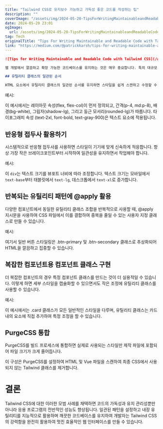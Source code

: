 ```yaml
---
title: "Tailwind CSS로 유지보수 가능하고 가독성 좋은 코드를 작성하는 팁"
description: ""
coverImage: "/assets/img/2024-05-20-TipsForWritingMaintainableandReadableCodewithTailwindCSS_0.png"
date: 2024-05-20 23:01
ogImage: 
  url: /assets/img/2024-05-20-TipsForWritingMaintainableandReadableCodewithTailwindCSS_0.png
tag: Tech
originalTitle: "Tips For Writing Maintainable and Readable Code with Tailwind CSS"
link: "https://medium.com/@patrickkarsh/tips-for-writing-maintainable-and-readable-code-with-tailwind-css-f147ab752513"
---
```



```markdown
![Tips for Writing Maintainable and Readable Code with Tailwind CSS](/assets/img/2024-05-20-TipsForWritingMaintainableandReadableCodewithTailwindCSS_0.png)

웹 개발에서 깔끔하고 확장 가능한 코드베이스를 유지하는 것은 매우 중요합니다. 특히 대규모 프로젝트에서 스타일을 관리할 때는 더욱 그렇습니다. Tailwind CSS는 유용성이 우선인 CSS 프레임워크로, 애플리케이션을 효율적으로 스타일링하는 구조화된 방법을 제공합니다. 그러나 모든 도구와 마찬가지로, Tailwind의 장점을 최대로 발휘하려면 최상의 관행을 준수해야 합니다. 아래에서는 유지보수 가능하고 가독성 있는 Tailwind CSS 코드를 작성하는 핵심 전략에 대해 실용적인 예제를 통해 살펴봅니다.

## 유틸리티 클래스의 일관된 순서

HTML 요소에서 유틸리티 클래스의 일관된 순서를 유지하면 스타일을 쉽게 스캔하고 수정할 수 있습니다. 예를 들어, 표시 속성(display: flex, grid)으로 시작하여 위치 지정 (m, p), 그 다음에 글꼴 (text-, font-), 마지막으로 색상 및 그림자와 같은 코스메틱 스타일로 끝나는 규칙을 정의하세요.
```

<div class="content-ad"></div>

예시:

이 예시에서는 레이아웃 속성(flex, flex-col)이 먼저 정의되고, 간격(p-4, md:p-8), 배경(bg-white), 그림자(shadow-lg), 그리고 둥근 모서리(rounded-lg)가 따릅니다. 타이포그래피 속성 (text-2xl, font-bold, text-gray-900)은 텍스트 요소에 적용됩니다.

## 반응형 접두사 활용하기

시스템적으로 반응형 접두사를 사용하면 스타일이 기기에 맞게 신속하게 적응합니다. 항상 가장 작은 브레이크포인트부터 시작하여 일관성을 유지하면서 작업해야 합니다.

<div class="content-ad"></div>

예시:

이 `div`는 텍스트 크기를 뷰포트 너비에 따라 조정합니다. 텍스트 크기는 모바일에서 `text-base`부터 태블릿에서 `text-lg`, 데스크톱에서 `text-xl`로 증가합니다.

## 반복되는 유틸리티 패턴에 @apply 활용

다양한 컴포넌트에서 동일한 유틸리티 클래스 조합을 반복적으로 사용할 때, @apply 지시문을 사용하여 CSS 파일에서 이를 결합하여 중복을 줄일 수 있는 사용자 지정 클래스로 만들 수 있습니다.

<div class="content-ad"></div>

예시:

여기서 일반 버튼 스타일링은 .btn-primary 및 .btn-secondary 클래스로 추상화되어 HTML을 깔끔하고 집중할 수 있습니다.

## 복잡한 컴포넌트용 컴포넌트 클래스 구현

더 복잡한 컴포넌트의 경우 특정 컴포넌트 클래스를 만드는 것이 더 실용적일 수 있습니다. 이렇게 하면 세부 스타일을 캡슐화할 수 있으면서도 작은 조정에 유틸리티 클래스를 사용할 수 있습니다.

<div class="content-ad"></div>

예시:

이 예시에서는 .card 클래스가 모든 일반적인 스타일을 다루며, 유틸리티 클래스는 카드 내의 요소에 직접 추가하여 특정 조정을 할 수 있습니다.

## PurgeCSS 통합

PurgeCSS를 빌드 프로세스에 통합하면 실제로 사용되는 스타일만 제작 파일에 포함되어 파일 크기가 크게 줄어듭니다.

<div class="content-ad"></div>

이 구성은 PurgeCSS를 설정하여 HTML 및 Vue 파일을 스캔하여 최종 CSS에서 사용되지 않는 Tailwind 클래스를 제거합니다.

# 결론

Tailwind CSS에 대한 이러한 모범 사례를 채택하면 코드의 가독성과 유지 관리성뿐만 아니라 응용 프로그램의 전반적인 성능도 향상됩니다. 일관된 패턴을 설정하고 내장 유틸리티를 지능적으로 활용하며 깨끗한 코드베이스를 유지하여 개발자는 Tailwind CSS의 강력함을 완전히 활용하여 멋진 효율적인 웹 인터페이스를 만들 수 있습니다.